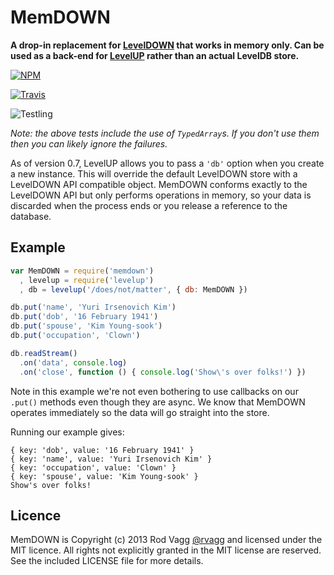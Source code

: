 # MemDOWN

**A drop-in replacement for [LevelDOWN](https://github.com/rvagg/node-leveldown) that works in memory only. Can be used as a back-end for [LevelUP](https://github.com/rvagg/node-levelup) rather than an actual LevelDB store.**

[![NPM](https://nodei.co/npm/memdown.png?compact=true)](https://nodei.co/npm/memdown/) 

[![Travis](https://secure.travis-ci.org/rvagg/node-memdown.png)](http://travis-ci.org/rvagg/node-memdown)

![Testling](https://ci.testling.com/rvagg/node-memdown.png)

*Note: the above tests include the use of `TypedArray`s. If you don't use them then you can likely ignore the failures.*

As of version 0.7, LevelUP allows you to pass a `'db'` option when you create a new instance. This will override the default LevelDOWN store with a LevelDOWN API compatible object. MemDOWN conforms exactly to the LevelDOWN API but only performs operations in memory, so your data is discarded when the process ends or you release a reference to the database.

## Example

```js
var MemDOWN = require('memdown')
  , levelup = require('levelup')
  , db = levelup('/does/not/matter', { db: MemDOWN })

db.put('name', 'Yuri Irsenovich Kim')
db.put('dob', '16 February 1941')
db.put('spouse', 'Kim Young-sook')
db.put('occupation', 'Clown')

db.readStream()
  .on('data', console.log)
  .on('close', function () { console.log('Show\'s over folks!') })
```

Note in this example we're not even bothering to use callbacks on our `.put()` methods even though they are async. We know that MemDOWN operates immediately so the data will go straight into the store.

Running our example gives:

```
{ key: 'dob', value: '16 February 1941' }
{ key: 'name', value: 'Yuri Irsenovich Kim' }
{ key: 'occupation', value: 'Clown' }
{ key: 'spouse', value: 'Kim Young-sook' }
Show's over folks!
```

## Licence

MemDOWN is Copyright (c) 2013 Rod Vagg [@rvagg](https://twitter.com/rvagg) and licensed under the MIT licence. All rights not explicitly granted in the MIT license are reserved. See the included LICENSE file for more details.

